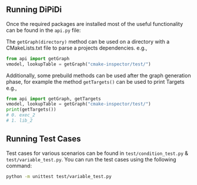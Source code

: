 ## Running DiPiDi

Once the required packages are installed most of the useful functionality can be found in the `api.py` file:

The `getGraph(directory)` method can be used on a directory with a CMakeLists.txt file to parse a projects dependencies.
  e.g.,
```python
from api import getGraph
vmodel, lookupTable = getGraph("cmake-inspector/test/")
```

Additionally, some prebuild methods can be used after the graph generation phase, for example the method
`getTargets()` can be used to print Targets
  e.g.,
```python
from api import getGraph, getTargets
vmodel, lookupTable = getGraph("cmake-inspector/test/")
print(getTargets())
# 0. exec_2
# 1. lib_2
```

## Running Test Cases

Test cases for various scenarios can be found in `test/condition_test.py` & `test/variable_test.py`. You can run
the test cases using the following command:
```bash
python -m unittest test/variable_test.py
```